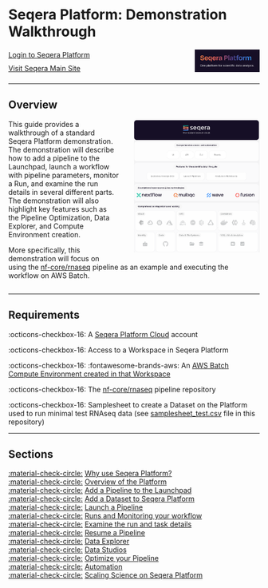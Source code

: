 # Seqera Platform: Demonstration Walkthrough


<div style="display: flex; align-items: center; margin-bottom: 20px;">
  <div style="margin-right: 10px;">
    <a href="https://cloud.seqera.io/login" class="md-button" style="display: block; margin-bottom: 10px;">
      <i class="fas fa-user"></i> Login to Seqera Platform
    </a>
    <a href="https://seqera.io" class="md-button" style="display: block;">
      Visit Seqera Main Site
    </a>
  </div>
    <div style="flex: 1; margin-left: 200px;">
    <img src="assets/seqera-one-platform.png" alt="Seqera Biotech Stack" style="width: 100%; max-width: 750px;">
  </div>
</div>




---
## Overview

<!-- ![Seqera biotech stack](assets/seqera-biotech-stack.png){ .right .image} -->
<img src="assets/seqera-biotech-stack.png" alt="Seqera biotech stack" style="float: right; width: 50%; margin-left: 30px; margin-bottom: 20px;">

This guide provides a walkthrough of a standard Seqera Platform demonstration. The demonstration will describe how to add a pipeline to the Launchpad, launch a workflow with pipeline parameters, monitor a Run, and examine the run details in several different parts. The demonstration will also highlight key features such as the Pipeline Optimization, Data Explorer, and Compute Environment creation.

More specifically, this demonstration will focus on using the [nf-core/rnaseq](https://github.com/nf-core/rnaseq) pipeline as an example and executing the workflow on AWS Batch.

<div style="clear: both;"></div>

---

## Requirements

:octicons-checkbox-16: A [Seqera Platform Cloud](https://cloud.seqera.io/login) account

:octicons-checkbox-16: Access to a Workspace in Seqera Platform

:octicons-checkbox-16: :fontawesome-brands-aws: An [AWS Batch Compute Environment created in that Workspace](https://docs.seqera.io/platform/23.3.0/compute-envs/aws-batch)

:octicons-checkbox-16: The [nf-core/rnaseq](https://github.com/nf-core/rnaseq) pipeline repository

:octicons-checkbox-16: Samplesheet to create a Dataset on the Platform used to run minimal test RNAseq data (see [samplesheet_test.csv](./samplesheet_test.csv) file in this repository)

---

## Sections

[:material-check-circle:]() [Why use Seqera Platform?](./intro.md) <br/>
[:material-check-circle:]() [Overview of the Platform](./demo_overview.md) <br/>
[:material-check-circle:]() [Add a Pipeline to the Launchpad](./add_a_pipeline.md) <br/>
[:material-check-circle:]() [Add a Dataset to Seqera Platform](./add_a_dataset.md) <br/>
[:material-check-circle:]() [Launch a Pipeline](./launch_pipeline.md) <br/>
[:material-check-circle:]() [Runs and Monitoring your workflow](./monitor_run.md) <br/>
[:material-check-circle:]() [Examine the run and task details](./run_details.md) <br/>
[:material-check-circle:]() [Resume a Pipeline](./resume_pipeline.md) <br/>
[:material-check-circle:]() [Data Explorer](./data_explorer.md) <br/>
[:material-check-circle:]() [Data Studios](./data_studios.md) <br/>
[:material-check-circle:]() [Optimize your Pipeline](./pipeline_optimization.md) <br/>
[:material-check-circle:]() [Automation](./automation.md) <br/>
[:material-check-circle:]() [Scaling Science on Seqera Platform](./summary.md) <br/>

